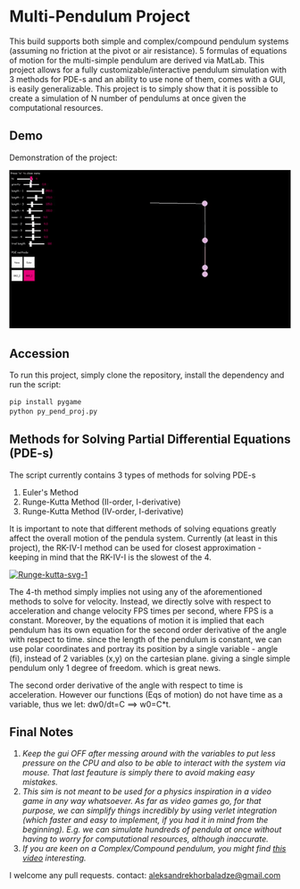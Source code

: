# Multi-Pendulum Project
This build supports both simple and complex/compound pendulum systems (assuming no friction at the pivot or air resistance). 5 formulas of equations of motion for the multi-simple pendulum are derived via MatLab. This project allows for a fully customizable/interactive pendulum simulation with 3 methods for PDE-s and an ability to use none of them, comes with a GUI, is easily generalizable.  This project is to simply show that it is possible to create a simulation of N number of pendulums at once given the computational resources.

## Demo
Demonstration of the project:

![](trimmed-pendulum-mp4-gif.gif)

## Accession
To run this project, simply clone the repository, install the dependency and run the script:
```bash
pip install pygame
python py_pend_proj.py
```

## Methods for Solving Partial Differential Equations (PDE-s)
The script currently contains 3 types of methods for solving PDE-s
1) Euler's Method
2) Runge-Kutta Method (II-order, I-derivative)
3) Runge-Kutta Method (IV-order, I-derivative)

It is important to note that different methods of solving equations greatly affect the overall motion of the pendula system. Currently (at least in this project), the RK-IV-I method can be used for closest approximation - keeping in mind that the RK-IV-I is the slowest of the 4.

<a href="https://ibb.co/nrZgHHm"><img src="https://i.ibb.co/tBkm77K/Runge-kutta-svg-1.png" alt="Runge-kutta-svg-1" border="0"></a>

The 4-th method simply implies not using any of the aforementioned methods to solve for velocity. Instead, we directly solve with respect to acceleration and change velocity FPS times per second, where FPS is a constant. Moreover, by the equations of motion it is implied that each pendulum has its own equation for the second order derivative of the angle with respect to time. since the length of the pendulum is constant, we can use polar coordinates and portray its position by a single variable - angle (fi), instead of 2 variables (x,y) on the cartesian plane. giving a single simple pendulum only 1 degree of freedom. which is great news.

The second order derivative of the angle with respect to time is acceleration. However our functions (Eqs of motion) do not have time as a variable, thus we let: dw0/dt=C ==> w0=C*t.

## Final Notes
1. _Keep the gui OFF after messing around with the variables to put less pressure on the CPU and also to be able to interact with the system via mouse. That last feauture is simply there to avoid making easy mistakes._
2. _This sim is not meant to be used for a physics inspiration in a video game in any way whatsoever. As far as video games go, for that purpose, we can simplify things incredibly by using verlet integration (which faster and easy to implement, if you had it in mind from the beginning). E.g. we can simulate hundreds of pendula at once without having to worry for computational resources, although inaccurate._
3. _If you are keen on a Complex/Compound pendulum, you might find [this video](https://www.youtube.com/watch?v=AzrhbhZEz1I&t=1s) interesting._

I welcome any pull requests. contact: aleksandrekhorbaladze@gmail.com
